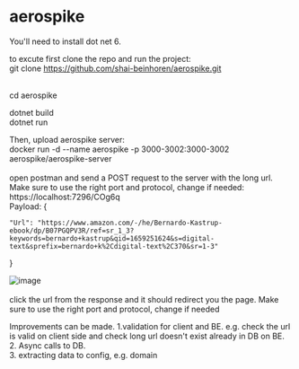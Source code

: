 # aerospike

You'll need to install dot net 6. <br />


to excute first clone the repo and run the project: <br />
git clone https://github.com/shai-beinhoren/aerospike.git <br /> <br />

cd aerospike <br />

dotnet build <br />
dotnet run <br />
 


Then, upload aerospike server: <br />
docker run -d --name aerospike -p 3000-3002:3000-3002 aerospike/aerospike-server <br /> <br />
open postman and send a POST request to the server with the long url. Make sure to use the right port and protocol, change if needed: <br />
https://localhost:7296/COg6q <br />
Payload:
{

    "Url": "https://www.amazon.com/-/he/Bernardo-Kastrup-ebook/dp/B07PGQPV3R/ref=sr_1_3?keywords=bernardo+kastrup&qid=1659251624&s=digital-   text&sprefix=bernardo+k%2Cdigital-text%2C370&sr=1-3"
}

![image](https://user-images.githubusercontent.com/5191999/182014723-5ff24873-eafa-412c-b6ca-3faf7b16e8c2.png) <br /> <br />
click the url from the response and it should redirect you the page. Make sure to use the right port and protocol, change if needed <br />


Improvements can be made.
1.validation for client and BE. e.g. check the url is valid on client side and check long url doesn't exist already in DB on BE.<br />
2. Async calls to DB. <br />
3. extracting data to config, e.g. domain  <br />
